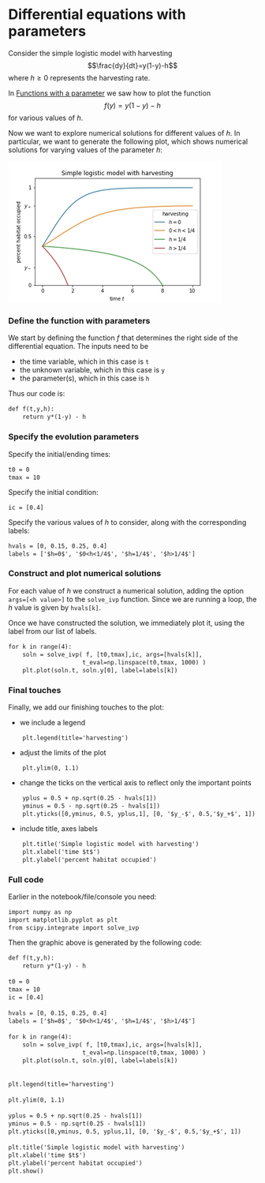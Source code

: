 # Differential equations with parameters

Consider the simple logistic model with harvesting
$$\frac{dy}{dt}=y(1-y)-h$$
where $h \geq 0$ represents the harvesting rate.

In [Functions with a parameter](simple_plots/functions_with_parameters.md) we saw how to plot the function 
$$f(y)=y(1-y)-h$$
for various values of $h$.

Now we want to explore numerical solutions for different values of $h$.
In particular, we want to generate the following plot, which shows numerical solutions for varying values of the parameter $h$:


![Logistic model with harvesting](logistic_with_harvesting.jpg)


### Define the function with parameters
We start by defining the function $f$ that determines the right side of the differential equation.
The inputs need to be
- the time variable, which in this case is `t`
- the unknown variable, which in this case is `y`
- the parameter(s), which in this case is `h`

Thus our code is:
```
def f(t,y,h):
    return y*(1-y) - h
```
### Specify the evolution parameters
Specify the initial/ending times:
```
t0 = 0
tmax = 10
```
Specify the initial condition:
```
ic = [0.4]
```
Specify the various values of $h$ to consider, along with the corresponding labels:
```
hvals = [0, 0.15, 0.25, 0.4]
labels = ['$h=0$', '$0<h<1/4$', '$h=1/4$', '$h>1/4$']
```
### Construct and plot numerical solutions
For each value of $h$ we construct a numerical solution, adding the option `args=[<h value>]` to the `solve_ivp` function.
Since we are running a loop, the $h$ value is given by `hvals[k]`.

Once we have constructed the solution, we immediately plot it, using the label from our list of labels.
```
for k in range(4):
    soln = solve_ivp( f, [t0,tmax],ic, args=[hvals[k]],
                     t_eval=np.linspace(t0,tmax, 1000) )
    plt.plot(soln.t, soln.y[0], label=labels[k])
```
### Final touches
Finally, we add our finishing touches to the plot:
- we include a legend 
```
    plt.legend(title='harvesting')
```
- adjust the limits of the plot
```
    plt.ylim(0, 1.1)
```
- change the ticks on the vertical axis to reflect only the important points
```
    yplus = 0.5 + np.sqrt(0.25 - hvals[1])
    yminus = 0.5 - np.sqrt(0.25 - hvals[1])
    plt.yticks([0,yminus, 0.5, yplus,1], [0, '$y_-$', 0.5,'$y_+$', 1])
```
- include title, axes labels
```
    plt.title('Simple logistic model with harvesting')
    plt.xlabel('time $t$')
    plt.ylabel('percent habitat occupied')
```

### Full code
Earlier in the notebook/file/console you need:
```
import numpy as np
import matplotlib.pyplot as plt
from scipy.integrate import solve_ivp
```
Then the graphic above is generated by the following code:
```
def f(t,y,h):
    return y*(1-y) - h

t0 = 0
tmax = 10
ic = [0.4]

hvals = [0, 0.15, 0.25, 0.4]
labels = ['$h=0$', '$0<h<1/4$', '$h=1/4$', '$h>1/4$']

for k in range(4):
    soln = solve_ivp( f, [t0,tmax],ic, args=[hvals[k]],
                     t_eval=np.linspace(t0,tmax, 1000) )
    plt.plot(soln.t, soln.y[0], label=labels[k])

    
plt.legend(title='harvesting')

plt.ylim(0, 1.1)

yplus = 0.5 + np.sqrt(0.25 - hvals[1])
yminus = 0.5 - np.sqrt(0.25 - hvals[1])
plt.yticks([0,yminus, 0.5, yplus,1], [0, '$y_-$', 0.5,'$y_+$', 1])

plt.title('Simple logistic model with harvesting')
plt.xlabel('time $t$')
plt.ylabel('percent habitat occupied')
plt.show()
```